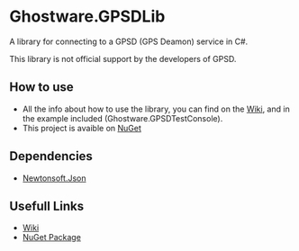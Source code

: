 # Ghostware.GPSDLib
A library for connecting to a GPSD (GPS Deamon) service in C#.

This library is not official support by the developers of GPSD.

## How to use
- All the info about how to use the library, you can find on the [Wiki](https://github.com/Ghosttje/GPSDLib/wiki), and in the example included (Ghostware.GPSDTestConsole).
- This project is avaible on [NuGet](https://www.nuget.org/packages/Ghostware.GPSDLib/)

## Dependencies
- [Newtonsoft.Json](https://www.nuget.org/packages/Newtonsoft.Json/)

## Usefull Links
- [Wiki](https://github.com/Ghosttje/GPSDLib/wiki)
- [NuGet Package](https://www.nuget.org/packages/Ghostware.GPSDLib/)

